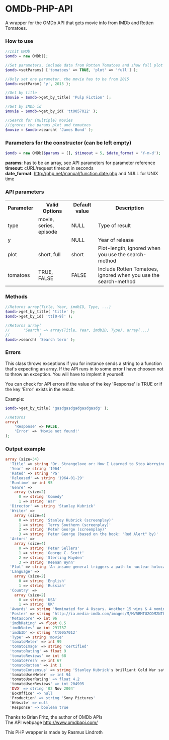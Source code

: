 # OMDb-PHP-API
A wrapper for the OMDb API that gets movie info from IMDb and Rotten Tomatoes.

### How to use
```php
//Init OMDb
$omdb = new OMDb();

//Set parameters, include data from Rotten Tomatoes and show full plot
$omdb->setParams( ['tomatoes' => TRUE, 'plot' => 'full'] );

//Only set one parameter, the movie has to be from 2015
$omdb->setParam( 'y', 2015 );

//Get by title
$movie = $omdb->get_by_title( 'Pulp Fiction' );

//Get by IMDb id
$movie = $omdb->get_by_id( 'tt0057012' );

//Search for (multiple) movies
//ignores the params plot and tomatoes
$movie = $omdb->search( 'James Bond' );
```

### Parameters for the constructor (can be left empty)
```php
$omdb = new OMDb($params = [], $timeout = 5, $date_format = 'Y-m-d');
```

<b>params</b>: has to be an array, see API parameters for parameter reference<br>
<b>timeout</b>: cURL/request timeout in seconds<br>
<b>date_format</b>: http://php.net/manual/function.date.php and NULL for UNIX time


### API parameters
<table>
    <tr>
        <th>Parameter</th>
        <th>Valid Options</th>
        <th>Default value</th>
        <th>Description</th>
    </tr>
    <tr>
        <td>type</td>
        <td>movie, series, episode</td>
        <td>NULL</td>
        <td>Type of result</td>
    </tr>
    <tr>
        <td>y</td>
        <td></td>
        <td>NULL</td>
        <td>Year of release </td>
    </tr>
    <tr>
        <td>plot</td>
        <td>short, full</td>
        <td>short</td>
        <td>Plot-length, ignored when you use the search-method</td>
    </tr>
    <tr>
        <td>tomatoes</td>
        <td>TRUE, FALSE</td>
        <td>FALSE</td>
        <td>Include Rotten Tomatoes, ignored when you use the search-method</td>
    </tr>
</table>

### Methods
```php
//Returns array(Title, Year, imdbID, Type, ...)
$omdb->get_by_title( 'title' );
$omdb->get_by_id( 'tt[0-9]' );

//Returns array(
//      'Search' => array(Title, Year, imdbID, Type), array(...)
//             )
$omdb->search( 'Search term' );
```

### Errors
This class throws exceptions if you for instance sends a string to a function
that's expecting an array. If the API runs in to some error I have choosen not
to throw an exception. You will have to implent it yourself.

You can check for API errors if the value of the key 'Response' is TRUE or if
the key 'Error' exists in the result.

Example:
```php
$omdb->get_by_title( 'gasdgasdgadgasdgasdg' );

//Returns
array(
    'Response' => FALSE,
    'Error' => 'Movie not found!'
);
```

### Output example
```php
array (size=34)
  'Title' => string 'Dr. Strangelove or: How I Learned to Stop Worrying and Love the Bomb'
  'Year' => string '1964'
  'Rated' => string 'PG'
  'Released' => string '1964-01-29'
  'Runtime' => int 95
  'Genre' =>
    array (size=2)
      0 => string 'Comedy'
      1 => string 'War'
  'Director' => string 'Stanley Kubrick'
  'Writer' =>
    array (size=4)
      0 => string 'Stanley Kubrick (screenplay)'
      1 => string 'Terry Southern (screenplay)'
      2 => string 'Peter George (screenplay)'
      3 => string 'Peter George (based on the book: "Red Alert" by)'
  'Actors' =>
    array (size=4)
      0 => string 'Peter Sellers'
      1 => string 'George C. Scott'
      2 => string 'Sterling Hayden'
      3 => string 'Keenan Wynn'
  'Plot' => string 'An insane general triggers a path to nuclear holocaust that a war room full of politicians and generals frantically try to stop.'
  'Language' =>
    array (size=2)
      0 => string 'English'
      1 => string 'Russian'
  'Country' =>
    array (size=2)
      0 => string 'USA'
      1 => string 'UK'
  'Awards' => string 'Nominated for 4 Oscars. Another 15 wins & 4 nominations.'
  'Poster' => string 'http://ia.media-imdb.com/images/M/MV5BMTU2ODM2NTkxNF5BMl5BanBnXkFtZTcwOTMwMzU3Mg@@._V1_SX300.jpg'
  'Metascore' => int 96
  'imdbRating' => float 8.5
  'imdbVotes' => int 291737
  'imdbID' => string 'tt0057012'
  'Type' => string 'movie'
  'tomatoMeter' => int 99
  'tomatoImage' => string 'certified'
  'tomatoRating' => float 9
  'tomatoReviews' => int 68
  'tomatoFresh' => int 67
  'tomatoRotten' => int 1
  'tomatoConsensus' => string 'Stanley Kubrick's brilliant Cold War satire remains as funny and razor-sharp today as it was in 1964.'
  'tomatoUserMeter' => int 94
  'tomatoUserRating' => float 4.2
  'tomatoUserReviews' => int 204995
  'DVD' => string '02 Nov 2004'
  'BoxOffice' => null
  'Production' => string 'Sony Pictures'
  'Website' => null
  'Response' => boolean true
```

Thanks to Brian Fritz, the author of OMDb APIs<br>
The API webpage
http://www.omdbapi.com/

This PHP wrapper is made by Rasmus Lindroth
